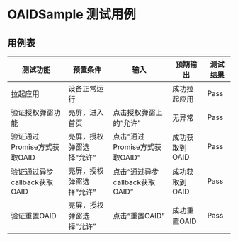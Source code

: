 # OAIDSample 测试用例

## 用例表

|测试功能|预置条件|输入|预期输出|测试结果|
|--------------------------------|--------------------------------|--------------------------------|--------------------------------|--------------------------------|
|拉起应用|设备正常运行|		|成功拉起应用|Pass|
|验证授权弹窗功能|亮屏，进入首页| 点击授权弹窗上的“允许” |无异常|Pass|
|验证通过Promise方式获取OAID|亮屏，授权弹窗选择“允许”|点击“通过Promise方式获取OAID”|成功获取到OAID|Pass|
|验证通过异步callback获取OAID|亮屏，授权弹窗选择“允许”|点击“通过异步callback获取OAID”|成功获取到OAID|Pass|
|验证重置OAID|亮屏，授权弹窗选择“允许”|点击“重置OAID”|成功重置OAID|Pass|

